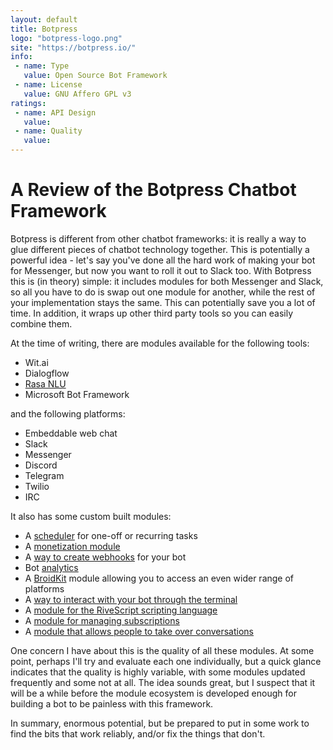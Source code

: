 ```yaml
---
layout: default
title: Botpress
logo: "botpress-logo.png"
site: "https://botpress.io/"
info:
 - name: Type
   value: Open Source Bot Framework
 - name: License
   value: GNU Affero GPL v3
ratings:
 - name: API Design
   value: 
 - name: Quality
   value: 
---
```


A Review of the Botpress Chatbot Framework
==========================================

Botpress is different from other chatbot frameworks: it is really a
way to glue different pieces of chatbot technology together. This is
potentially a powerful idea - let's say you've done all the hard work
of making your bot for Messenger, but now you want to roll it out to
Slack too. With Botpress this is (in theory) simple: it includes
modules for both Messenger and Slack, so all you have to do is swap
out one module for another, while the rest of your implementation
stays the same. This can potentially save you a lot of time. In
addition, it wraps up other third party tools so you can easily
combine them.

At the time of writing, there are modules available for the following
tools:

 - Wit.ai
 - Dialogflow
 - [Rasa NLU](https://github.com/RasaHQ/rasa_nlu)
 - Microsoft Bot Framework

and the following platforms:

 - Embeddable web chat
 - Slack
 - Messenger
 - Discord
 - Telegram
 - Twilio
 - IRC

It also has some custom built modules:

 - A [scheduler](https://www.npmjs.com/package/botpress-scheduler) for one-off or recurring tasks
 - A [monetization module](https://www.npmjs.com/package/botpress-monetize)
 - A [way to create webhooks](https://www.npmjs.com/package/botpress-webhook)
   for your bot
 - Bot [analytics](https://www.npmjs.com/package/botpress-analytics)
 - A [BroidKit](https://github.com/broidHQ/broid-kit) module allowing
   you to access an even wider range of platforms
 - A [way to interact with your bot through the terminal](https://www.npmjs.com/package/botpress-terminal)
 - A [module for the RiveScript scripting language](https://www.npmjs.com/package/botpress-rivescript)
 - A [module for managing subscriptions](https://www.npmjs.com/package/botpress-subscription)
 - A [module that allows people to take over conversations](https://www.npmjs.com/package/botpress-hitl)
 
One concern I have about this is the quality of all these modules. At
some point, perhaps I'll try and evaluate each one individually, but a
quick glance indicates that the quality is highly variable, with some
modules updated frequently and some not at all. The idea sounds great,
but I suspect that it will be a while before the module ecosystem is
developed enough for building a bot to be painless with this
framework.

In summary, enormous potential, but be prepared to put in some work to
find the bits that work reliably, and/or fix the things that don't.
